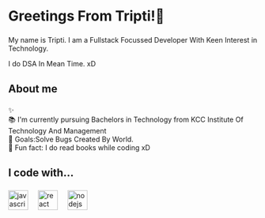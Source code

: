 <h1 align="left"> Greetings From Tripti!👋</h1>

###

<p align="left">My name is Tripti.  I am a Fullstack Focussed Developer With Keen Interest in Technology.</p>
<p align="left">I do DSA In Mean Time. xD</p> 

###

<h2 align="left">About me</h2>

###

<p align="left">✨<br>📚 I'm currently pursuing Bachelors in Technology from KCC Institute Of Technology And Management<br>🎯 Goals:Solve Bugs Created By World.<br>🎲 Fun fact: I do read books while coding xD</p>

###

<h2 align="left">I code with...</h2>

###

<div align="left">
  <img src="https://cdn.jsdelivr.net/gh/devicons/devicon/icons/javascript/javascript-original.svg" height="40" alt="javascript logo"  />
  <img width="12" />
  <img src="https://cdn.jsdelivr.net/gh/devicons/devicon/icons/react/react-original.svg" height="40" alt="react logo"  />
  <img width="12" />
  <img src="https://cdn.jsdelivr.net/gh/devicons/devicon/icons/nodejs/nodejs-original.svg" height="40" alt="nodejs logo"  />
  <img width="12" />

<br clear="both">
</div>

###
